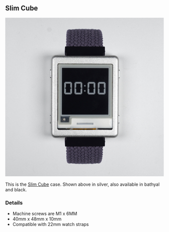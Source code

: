 ## Slim Cube

![Slim Cube](./slimcube_silver.jpg)

This is the [Slim Cube](https://shop.sqfmi.com/products/slim-cube) case. Shown above in silver, also available in bathyal and black.

### Details
- Machine screws are M1 x 6MM
- 40mm x 48mm x 10mm
- Compatible with 22mm watch straps
